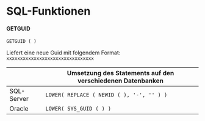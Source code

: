 # SQL-Funktionen

#### GETGUID

`GETGUID ( )`

Liefert eine neue Guid mit folgendem Format: `xxxxxxxxxxxxxxxxxxxxxxxxxxxxxxxx`

|            | Umsetzung des Statements auf den verschiedenen Datenbanken |
| ---------- | ---------------------------------------------------------- |
| SQL-Server | `LOWER( REPLACE ( NEWID ( ), '-', '' ) )`                  |
| Oracle     | `LOWER( SYS_GUID ( ) )`                                    |
